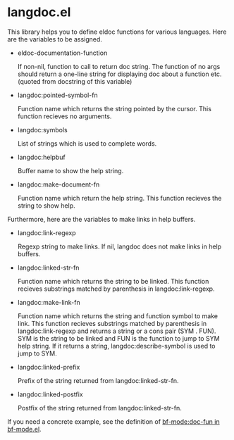 # langdoc.el

This library helps you to define eldoc functions for various languages.
Here are the variables to be assigned.

* eldoc-documentation-function

   If non-nil, function to call to return doc string.
   The function of no args should return a one-line string for displaying
   doc about a function etc. (quoted from docstring of this variable)
* langdoc:pointed-symbol-fn

   Function name which returns the string pointed by
   the cursor.  This function recieves no arguments.
* langdoc:symbols

   List of strings which is used to complete words.
* langdoc:helpbuf

   Buffer name to show the help string.
* langdoc:make-document-fn

   Function name which return the help string.
   This function recieves the string to show help.

Furthermore, here are the variables to make links in help buffers.

* langdoc:link-regexp

  Regexp string to make links.
  If nil, langdoc does not make links in help buffers.
* langdoc:linked-str-fn

  Function name which returns the string to be linked.
  This function recieves substrings matched by parenthesis
  in langdoc:link-regexp.
* langdoc:make-link-fn

  Function name which returns the string and function symbol to make link.
  This function recieves substrings matched by parenthesis
  in langdoc:link-regexp and returns a string or a cons pair (SYM . FUN).
  SYM is the string to be linked and FUN is the function to jump to SYM help string.
  If it returns a string, langdoc:describe-symbol is used to jump to SYM.
* langdoc:linked-prefix

  Prefix of the string returned from langdoc:linked-str-fn.
* langdoc:linked-postfix

  Postfix of the string returned from langdoc:linked-str-fn.

If you need a concrete example, see the definition of [bf-mode:doc-fun in bf-mode.el](https://github.com/tom-tan/langdoc/blob/master/bf-mode.el#L58).
